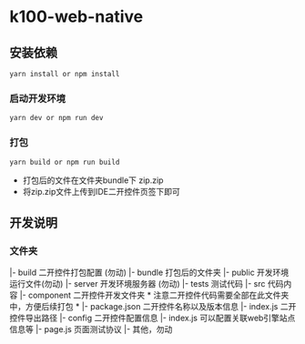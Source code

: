 # k100-web-native

## 安装依赖
```
yarn install or npm install
```

### 启动开发环境
```
yarn dev or npm run dev
```

### 打包
```
yarn build or npm run build
```
- 打包后的文件在文件夹bundle下 zip.zip
- 将zip.zip文件上传到IDE二开控件页签下即可


## 开发说明

### 文件夹
|- build 二开控件打包配置 (勿动)
|- bundle 打包后的文件夹
|- public 开发环境运行文件(勿动)
|- server 开发环境服务器 (勿动)
|- tests 测试代码
|- src 代码内容
  |- component 二开控件开发文件夹 * 注意二开控件代码需要全部在此文件夹中，方便后续打包 *
    |- package.json 二开控件名称以及版本信息
    |- index.js 二开控件导出路径
  |- config 二开控件配置信息
    |- index.js  可以配置关联web引擎站点信息等
    |- page.js 页面测试协议
  |- 其他，勿动


